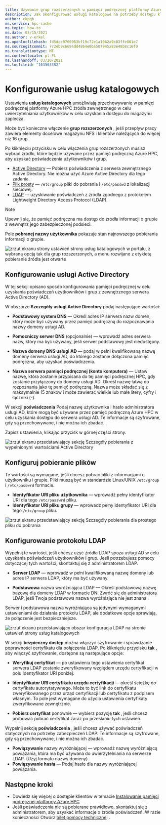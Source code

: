 ```yaml
---
title: Używanie grup rozszerzonych w pamięci podręcznej platformy Azure HPC
description: Jak skonfigurować usługi katalogowe na potrzeby dostępu klienta do miejsc docelowych magazynu w pamięci podręcznej platformy Azure HPC
author: ekpgh
ms.service: hpc-cache
ms.topic: how-to
ms.date: 03/15/2021
ms.author: v-erkel
ms.openlocfilehash: fd5dce0760953bf19c72e1a1062a9c03ffe861e7
ms.sourcegitcommit: 772eb9c6684dd4864e0ba507945a83e48b8c16f0
ms.translationtype: MT
ms.contentlocale: pl-PL
ms.lasthandoff: 03/20/2021
ms.locfileid: "103563382"
---
```

# <a name="configure-directory-services"></a>Konfigurowanie usług katalogowych

Ustawienia **usług katalogowych** umożliwiają przechowywanie w pamięci podręcznej platformy Azure HPC źródła zewnętrznego w celu uwierzytelniania użytkowników w celu uzyskania dostępu do magazynu zaplecza.

Może być konieczne włączenie **grup rozszerzonych** , jeśli przepływ pracy zawiera elementy docelowe magazynu NFS i klientów należących do więcej niż 16 grup.

Po kliknięciu przycisku w celu włączenia grup rozszerzonych musisz wybrać źródło, które będzie używane przez pamięć podręczną Azure HPC, aby uzyskać poświadczenia użytkowników i grup.

* [Active Directory](#configure-active-directory) — Pobierz poświadczenia z serwera zewnętrznego Active Directory. Nie można użyć Azure Active Directory dla tego zadania.
* [Plik prosty](#configure-file-download) — `/etc/group` pliki do pobrania i `/etc/passwd` z lokalizacji sieciowej.
* [LDAP](#configure-ldap) — uzyskiwanie poświadczeń z źródła zgodnego z protokołem Lightweight Directory Access Protocol (LDAP).

> [!NOTE]
> Upewnij się, że pamięć podręczna ma dostęp do źródła informacji o grupie z wewnątrz jego zabezpieczonej podsieci.<!-- + details/examples -->

Pole **pobranej nazwy użytkownika** pokazuje stan najnowszego pobierania informacji o grupie.

![zrzut ekranu strony ustawień strony usług katalogowych w portalu, z wybraną opcją tak dla grup rozszerzonych, a menu rozwijane z etykietą pobieranie źródła jest otwarte](media/directory-services-select-group-source.png)

## <a name="configure-active-directory"></a>Konfigurowanie usługi Active Directory

W tej sekcji opisano sposób konfigurowania pamięci podręcznej w celu uzyskania poświadczeń użytkowników i grup z zewnętrznego serwera Active Directory (AD).

W obszarze **Szczegóły usługi Active Directory** podaj następujące wartości:

* **Podstawowy system DNS** — Określ adres IP serwera nazw domen, który może być używany przez pamięć podręczną do rozpoznawania nazwy domeny usługi AD.

* **Pomocniczy serwer DNS** (opcjonalnie) — wprowadź adres serwera nazw, który ma być używany, jeśli serwer podstawowy jest niedostępny.

* **Nazwa domeny DNS usługi AD** — podaj w pełni kwalifikowaną nazwę domeny serwera usługi AD, do którego zostanie dołączona pamięć podręczna, aby uzyskać poświadczenia.

* **Nazwa serwera pamięci podręcznej (konto komputera)** — Ustaw nazwę, która zostanie przypisana do tej pamięci podręcznej HPC, gdy zostanie przyłączony do domeny usługi AD. Określ nazwę łatwą do rozpoznania jako tę pamięć podręczną. Nazwa może składać się z maksymalnie 15 znaków i może zawierać wielkie lub małe litery, cyfry i łączniki (-).

W sekcji **poświadczenia** Podaj nazwę użytkownika i hasło administratora usługi AD, które mogą być używane przez pamięć podręczną Azure HPC w celu uzyskania dostępu do serwera usługi AD. Te informacje są szyfrowane, gdy są przechowywane, i nie można ich zbadać.

Zapisz ustawienia, klikając przycisk w górnej części strony.

![zrzut ekranu przedstawiający sekcję Szczegóły pobierania z wypełnionymi wartościami Active Directory](media/group-download-details-ad.png)

## <a name="configure-file-download"></a>Konfiguruj pobieranie plików

Te wartości są wymagane, jeśli chcesz pobrać pliki z informacjami o użytkowniku i grupie. Pliki muszą być w standardzie Linux/UNIX `/etc/group` i `/etc/passwrd` formacie.

* **Identyfikator URI pliku użytkownika** — wprowadź pełny identyfikator URI dla tego `/etc/passwrd` pliku.
* **Identyfikator URI pliku grupy** — wprowadź pełny identyfikator URI dla tego `/etc/group` pliku.

![zrzut ekranu przedstawiający sekcję Szczegóły pobierania dla prostego pliku do pobrania](media/group-download-details-file.png)

## <a name="configure-ldap"></a>Konfigurowanie protokołu LDAP

Wypełnij te wartości, jeśli chcesz użyć źródła LDAP spoza usługi AD w celu uzyskania poświadczeń użytkowników i grup. Jeśli potrzebujesz pomocy dotyczącej tych wartości, skontaktuj się z administratorem LDAP.

* **Serwer LDAP** — wprowadź w pełni kwalifikowaną nazwę domeny lub adres IP serwera LDAP, który ma być używany. <!-- only one, not up to 3 -->

* **Podstawowa** nazwa wyróżniająca LDAP — Określ podstawową nazwę bazową dla domeny LDAP w formacie DN. Zwróć się do administratora LDAP, jeśli Twoja podstawowa nazwa wyróżniająca nie jest znana.

Serwer i podstawowa nazwa wyróżniająca są jedynymi wymaganymi ustawieniami do działania protokołu LDAP, ale dodatkowe opcje sprawiają, że połączenie jest bezpieczniejsze.

![zrzut ekranu przedstawiający obszar konfiguracja LDAP na stronie ustawień strony usług katalogowych](media/group-download-details-ldap.png)

W sekcji **bezpieczny dostęp** można włączyć szyfrowanie i sprawdzanie poprawności certyfikatu dla połączenia LDAP. Po kliknięciu przycisku **tak** , aby włączyć szyfrowanie, dostępne są następujące opcje:

* **Weryfikuj certyfikat** — po ustawieniu tego ustawienia certyfikat serwera LDAP zostanie zweryfikowany względem urzędu certyfikacji w polu Identyfikator URI poniżej.

* **Identyfikator URI certyfikatu urzędu certyfikacji** — określ ścieżkę do certyfikatu autorytatywnego. Może to być link do certyfikatu zweryfikowanego przez urząd certyfikacji lub certyfikatu z podpisem własnym. To pole jest wymagane do użycia ustawienia certyfikaty zweryfikowane zewnętrznie.

* **Pobierz certyfikat** ponownie — wybierz pozycję **tak** , jeśli chcesz próbować pobrać certyfikat zaraz po przesłaniu tych ustawień.

Wypełnij sekcję **poświadczenia** , jeśli chcesz używać poświadczeń statycznych na potrzeby zabezpieczeń LDAP. Te informacje są szyfrowane, gdy są przechowywane, i nie można ich zbadać.

* **Powiązywanie** nazwy wyróżniającej — wprowadź nazwę wyróżniającą powiązania, która ma być używana do uwierzytelniania na serwerze LDAP. (Użyj formatu nazwy domeny).
* **Powiązywanie hasła** — Podaj hasło dla nazwy wyróżniającej powiązania.

## <a name="next-steps"></a>Następne kroki

* Dowiedz się więcej o dostępie klientów w temacie [Instalowanie pamięci podręcznej platformy Azure HPC](hpc-cache-mount.md)
* Jeśli poświadczenia nie są pobierane prawidłowo, skontaktuj się z administratorem, aby uzyskać informacje o źródle poświadczeń. W razie konieczności Otwórz [bilet pomocy technicznej](hpc-cache-support-ticket.md) .
